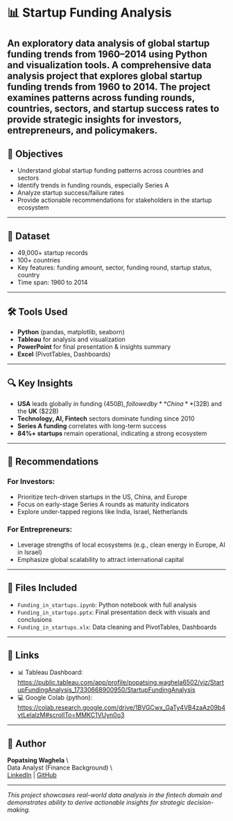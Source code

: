# 📊 Startup Funding Analysis
An exploratory data analysis of global startup funding trends from 1960–2014 using Python and visualization tools.
A comprehensive data analysis project that explores global startup funding trends from 1960 to 2014. The project examines patterns across funding rounds, countries, sectors, and startup success rates to provide strategic insights for investors, entrepreneurs, and policymakers.
---

## 🎯 Objectives

- Understand global startup funding patterns across countries and sectors
- Identify trends in funding rounds, especially Series A
- Analyze startup success/failure rates
- Provide actionable recommendations for stakeholders in the startup ecosystem

---

## 📁 Dataset

- 49,000+ startup records
- 100+ countries
- Key features: funding amount, sector, funding round, startup status, country
- Time span: 1960 to 2014

---

## 🛠 Tools Used

- **Python** (pandas, matplotlib, seaborn)
- **Tableau** for analysis and visualization
- **PowerPoint** for final presentation & insights summary
- **Excel** (PivotTables, Dashboards)

---

## 🔍 Key Insights

- **USA** leads globally in funding ($450B), followed by **China** ($32B) and the **UK** ($22B)
- **Technology, AI, Fintech** sectors dominate funding since 2010
- **Series A funding** correlates with long-term success
- **84%+ startups** remain operational, indicating a strong ecosystem

---

## 🧠 Recommendations

### For Investors:
- Prioritize tech-driven startups in the US, China, and Europe
- Focus on early-stage Series A rounds as maturity indicators
- Explore under-tapped regions like India, Israel, Netherlands

### For Entrepreneurs:
- Leverage strengths of local ecosystems (e.g., clean energy in Europe, AI in Israel)
- Emphasize global scalability to attract international capital

---

## 📂 Files Included

- `Funding_in_startups.ipynb`: Python notebook with full analysis
- `Funding_in_startups.pptx`: Final presentation deck with visuals and conclusions
- `Funding_in_startups.xlx`:  Data cleaning and PivotTables, Dashboards

---

## 🔗 Links

- 📊 Tableau Dashboard: https://public.tableau.com/app/profile/popatsing.waghela6502/viz/StartupFundingAnalysis_17330668900950/StartupFundingAnalysis
- 💻 Google Colab (python): https://colab.research.google.com/drive/1BVGCwx_GaTy4VB4zaAz09b4vtLelaIzM#scrollTo=MMKC1VUyn0o3 

---

## 👤 Author

**Popatsing Waghela**  \  
Data Analyst (Finance Background)  \  
[LinkedIn](https://www.linkedin.com/in/popatsing-waghela-3b7a87246) | [GitHub](https://github.com/Waghela007)

---

_This project showcases real-world data analysis in the fintech domain and demonstrates ability to derive actionable insights for strategic decision-making._

